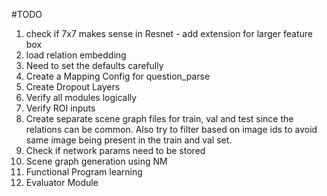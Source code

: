 #TODO
1. check if 7x7 makes sense in Resnet - add extension for larger feature box
4. load relation embedding
9. Need to set the defaults carefully
10. Create a Mapping Config for question_parse
11. Create Dropout Layers
12. Verify all modules logically
12. Verify ROI inputs
13. Create separate scene graph files for train, val and test since the relations can be common. Also try to filter based on image ids to avoid same image being present in the train and val set.
15. Check if network params need to be stored
16. Scene graph generation using NM
17. Functional Program learning
18. Evaluator Module